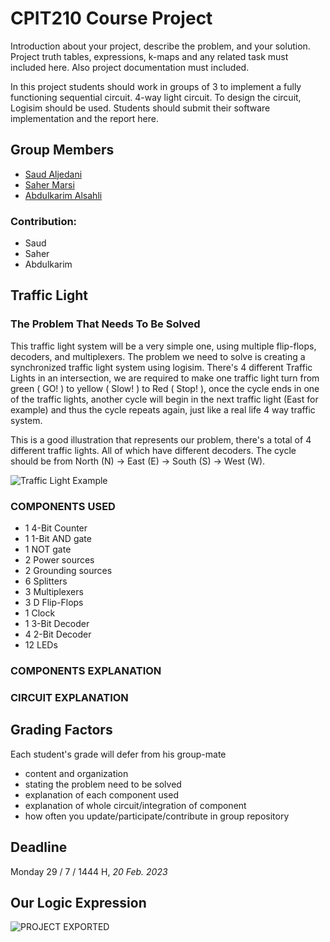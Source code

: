 # CPIT210 Course Project
Introduction about your project, describe the problem, and your solution. Project truth tables, expressions, k-maps and any related task must included here. Also project documentation must included.

In this project students should work in groups of 3 to implement a fully functioning sequential circuit. 4-way light circuit. To design the circuit, Logisim should be used. Students should submit their software implementation and the report here. 

## Group Members
[comment]: <> (each group memeber should write his first, middle and last name with link to his GitHub account)
- [Saud Aljedani](https://github.com/Saudsaad5)
- [Saher Marsi](https://github.com/SaherMarsi)
- [Abdulkarim Alsahli](https://github.com/Abdulkarim-Alsahli)

[comment]: <> (Students should include the contribution percentage of each group member.)
[comment]: <> (Example:)
### Contribution:
- Saud
- Saher
- Abdulkarim





## Traffic Light
### The Problem That Needs To Be Solved
This traffic light system will be a very simple one, using multiple flip-flops, decoders, and multiplexers. The problem we need to solve is creating a synchronized traffic light system using logisim. There's 4 different Traffic Lights in an intersection, we are required to make one traffic light turn from green ( GO! ) to yellow ( Slow! ) to Red ( Stop! ), once the cycle ends in one of the traffic lights, another cycle will begin in the next traffic light (East for example) and thus the cycle repeats again, just like a real life 4 way traffic system.

This is a good illustration that represents our problem, there's a total of 4 different traffic lights. All of which have different decoders.
The cycle should be from North (N) -> East (E) -> South (S) -> West (W).

![Traffic Light Example](https://user-images.githubusercontent.com/93139459/216829419-5cf9ecd3-a523-4a3e-afd3-ad871eb018af.png)

### COMPONENTS USED
- 1 4-Bit Counter
- 1 1-Bit AND gate
- 1 NOT gate
- 2 Power sources
- 2 Grounding sources
- 6 Splitters
- 3 Multiplexers
- 3 D Flip-Flops
- 1 Clock
- 1 3-Bit Decoder
- 4 2-Bit Decoder
- 12 LEDs

### COMPONENTS EXPLANATION

### CIRCUIT EXPLANATION

## Grading Factors
Each student's grade will defer from his group-mate 
- content and organization
- stating the problem need to be solved
- explanation of each component used
- explanation of whole circuit/integration of component
- how often you update/participate/contribute in group repository

## Deadline
Monday 29 / 7 / 1444 H, *20 Feb. 2023*

## Our Logic Expression
![PROJECT EXPORTED](https://user-images.githubusercontent.com/93139459/219938044-359ee041-689d-4429-9bce-a0c383a9438a.jpg)
